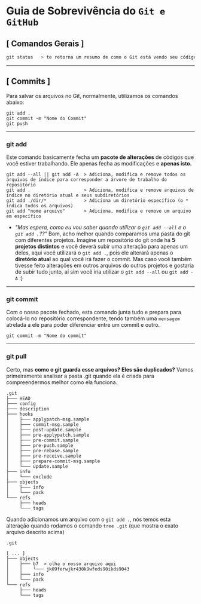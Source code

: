 # Guia de Sobrevivência do `Git e GitHub`

## [ Comandos Gerais ]

```javascript
git status   > te retorna um resumo de como o Git está vendo seu código atualmente e como ele está tratando-o
```

----

## [ Commits ]

Para salvar os arquivos no Git, normalmente, utilizamos os comandos abaixo:

```
git add .
git commit -m "Nome do Commit"
git push
```

------

### git add 

Este comando basicamente fecha um **pacote de alterações** de códigos que você estiver trabalhando. Ele apenas fecha as modificações e **apenas isto.**

```
git add --all || git add -A  > Adiciona, modifica e remove todos os arquivos de índice para corresponder a árvore de trabalho do repositório
git add .                    > Adiciona, modifica e remove arquivos de índice no diretório atual e seus subdiretórios
git add ./dir/*              > Adiciona um diretório específico (o * indica todos os arquivos)
git add "nome arquivo"       > Adiciona, modifica e remove um arquivo em específico
```

- _"Mas espera, como eu vou saber quando utilizar o `git add --all` e o `git add .`??"_ Bom, acho melhor quando comparamos uma pasta do git com diferentes projetos. Imagine um repositório do git onde há **5 projetos distintos** e você deverá subir uma alteração para apenas um deles, aqui você utilizará o `git add .`, pois ele alterará apenas o **diretório atual** ao qual você irá fazer o commit. Mas caso você também tivesse feito alterações em outros arquivos do outros projetos e gostaria de subir tudo junto, aí sim você iria utilizar o `git add --all` ou `git add -A` :)
----

### git commit

Com o nosso pacote fechado, esta comando junta tudo e prepara para colocá-lo no repositório correspondente, tendo também uma `mensagem` atrelada a ele para poder diferenciar entre um commit e outro.

```
git commit -m "Nome do commit"
```
-----
### git pull
Certo, mas **como o git guarda esse arquivos? Eles são duplicados?** Vamos primeiramente analisar a pasta .git quando ela é criada para compreendermos melhor como ela funciona.

```
.git
├─── HEAD
├─── config
├─── description
├─── hooks
│    ├─── applypatch-msg.sample
│    ├─── commit-msg.sample
│    ├─── post-update.sample
│    ├─── pre-applypatch.sample
│    ├─── pre-commit.sample
│    ├─── pre-push.sample
│    ├─── pre-rebase.sample
│    ├─── pre-receive.sample
│    ├─── prepare-commit-msg.sample
│    └─── update.sample
├─── info
│    └─── exclude
├─── objects
│    ├─── info
│    └─── pack
└─── refs
     ├─── heads
     └─── tags
```

Quando adicionamos um arquivo com o `git add .`, nós temos esta alteração quando rodamos o comando `tree .git` (que mostra o exato arquivo descrito acima)
```
.git

[ ... ]
├─── objects
│    ├─── b7  > olha o nosso arquivo aqui
│    │    └─── jk09ferwjkr430k9wfeds90ikds9043
│    ├─── info
│    └─── pack
└─── refs
     ├─── heads
     └─── tags
```
